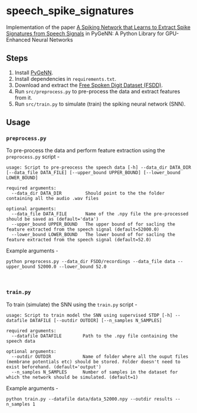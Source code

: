 # speech_spike_signatures

Implementation of the paper [A Spiking Network that Learns to Extract Spike Signatures from Speech Signals](https://arxiv.org/abs/1606.00802) in PyGeNN: A Python Library for GPU-Enhanced Neural Networks

## Steps 

1. Install [PyGeNN](https://github.com/genn-team/genn/tree/master/pygenn).
2. Install dependencies in `requirements.txt`.
3. Download and extract the [Free Spoken Digit Dataset (FSDD)](https://github.com/Jakobovski/free-spoken-digit-dataset).
4. Run `src/preprocess.py` to pre-process the data and extract features from it.
5. Run `src/train.py` to simulate (train) the spiking neural network (SNN).

## Usage

### `preprocess.py`

To pre-process the data and perform feature extraction using the `preprocess.py` script -

```
usage: Script to pre-preocess the speech data [-h] --data_dir DATA_DIR [--data_file DATA_FILE] [--upper_bound UPPER_BOUND] [--lower_bound LOWER_BOUND]

required arguments:
  --data_dir DATA_DIR         Should point to the the folder containing all the audio .wav files

optional arguments:
  --data_file DATA_FILE       Name of the .npy file the pre-processed should be saved as (default='data')
  --upper_bound UPPER_BOUND   The upper bound of for sacling the feature extracted from the speech signal (default=52000.0)
  --lower_bound LOWER_BOUND   The lower bound of for sacling the feature extracted from the speech signal (default=52.0)
```

Example arguments -

`python preprocess.py --data_dir FSDD/recordings --data_file data --upper_bound 52000.0 --lower_bound 52.0`

<br/>

### `train.py`

To train (simulate) the SNN using the `train.py` script - 

```
usage: Script to train model the SNN using supervised STDP [-h] --datafile DATAFILE [--outdir OUTDIR] [--n_samples N_SAMPLES]

required arguments:
  --datafile DATAFILE        Path to the .npy file containing the speech data

optional arguments:
  --outdir OUTDIR            Name of folder where all the ouput files (membrane potentials etc) should be stored. Folder doesn't need to exist beforehand. (default='output')
  --n_samples N_SAMPLES      Number of samples in the dataset for which the network should be simulated. (default=1)
```

Example arguments -

`python train.py --datafile data/data_52000.npy --outdir results --n_samples 1`
